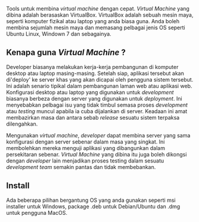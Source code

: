 Tools untuk membina _virtual machine_ dengan cepat. _Virtual Machine_ yang 
dibina adalah berasaskan VirtualBox. VirtualBox adalah sebuah mesin maya, 
seperti komputer fizikal atau laptop yang anda biasa guna. Anda boleh membina 
sejumlah mesin maya dan memasang pelbagai jenis OS seperti Ubuntu Linux, 
Windown 7 dan sebagainya.

## Kenapa guna _Virtual Machine_ ?
Developer biasanya melakukan kerja-kerja pembangunan di komputer desktop atau 
laptop masing-masing. Setelah siap, aplikasi tersebut akan di'deploy' ke server 
khas yang akan dicapai oleh pengguna sistem tersebut. Ini adalah senario 
tipikal dalam pembangunan laman web atau aplikasi web. Konfigurasi desktop atau 
laptop yang digunakan untuk _development_ biasanya berbeza dengan server yang 
digunakan untuk _deployment_. Ini menyebabkan pelbagai isu yang tidak timbul 
semasa proses _development_ atau _testing_ muncul apabila ia cuba dijalankan di 
server. Keadaan ini amat membazirkan masa dan antara sebab _release_ sesuatu 
sistem terpaksa dilengahkan. 

Mengunakan _virtual machine_, _developer_ dapat membina server yang sama 
konfigurasi dengan server sebenar dalam masa yang singkat. Ini membolehkan 
mereka menguji aplikasi yang dibangunkan dalam persekitaran sebenar. _Virtual 
Machine_ yang dibina itu juga boleh dikongsi dengan _developer_ lain menjadikan 
proses testing dalam sesuatu _development team_ semakin pantas dan tidak 
membebankan.

## Install
Ada beberapa pilihan bergantung OS yang anda gunakan seperti msi installer 
untuk Windows, package .deb untuk Debian/Ubuntu dan .dmg untuk pengguna MacOS.